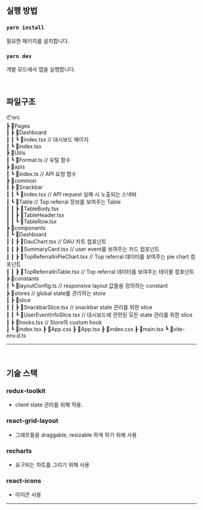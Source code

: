 ## 실행 방법

### `yarn install`

필요한 패키지를 설치합니다.

### `yarn dev`

개발 모드에서 앱을 실행합니다.

<br/>

## 파일구조

📦src <br/>
┣ 📂Pages <br/>
┃ ┣ 📂Dashboard <br/>
┃ ┃ ┗ 📜index.tsx // 대시보드 페이지 <br/>
┃ ┗ 📜index.tsx <br/>
┣ 📂Utils <br/>
┃ ┗ 📜Format.ts // 유틸 함수 <br/>
┣ 📂apis <br/>
┃ ┗ 📜index.ts // API 요청 함수 <br/>
┣ 📂common <br/>
┃ ┣ 📂Snackbar <br/>
┃ ┃ ┗ 📜index.tsx // API request 실패 시 노출되는 스낵바 <br/>
┃ ┗ 📂Table // Top referral 정보를 보여주는 Table <br/>
┃ ┃ ┣ 📜TableBody.tsx <br/>
┃ ┃ ┣ 📜TableHeader.tsx <br/>
┃ ┃ ┗ 📜TableRow.tsx <br/>
┣ 📂components <br/>
┃ ┗ 📂Dashboard <br/>
┃ ┃ ┣ 📜DauChart.tsx // DAU 차트 컴포넌트 <br/>
┃ ┃ ┣ 📜SummaryCard.tsx // user event를 보여주는 카드 컴포넌트 <br/>
┃ ┃ ┣ 📜TopReferralInPieChart.tsx // Top referral 데이터를 보여주는 pie chart 컴포넌트 <br/>
┃ ┃ ┣ 📜TopReferralInTable.tsx // Top referral 데이터를 보여주는 테이블 컴포넌트 <br/>
┣ 📂constants <br/>
┃ ┗ 📜layoutConfig.ts // responsive layout 값들을 정의하는 constant <br/>
┣ 📂stores // global state를 관리하는 store <br/>
┃ ┣ 📂slice <br/>
┃ ┃ ┣ 📜SnackbarSlice.tsx // snackbar state 관리를 위한 slice <br/>
┃ ┃ ┗ 📜UserEventInfoSlice.tsx // 대시보드에 관련된 모든 state 관리를 위한 slice <br/>
┃ ┣ 📜hooks.tsx // Store의 custom hook <br/>
┃ ┗ 📜index.tsx
┣ 📜App.css
┣ 📜App.tsx
┣ 📜index.css
┣ 📜main.tsx
┗ 📜vite-env.d.ts

---

<br/>

## 기술 스택

### redux-toolkit

- client state 관리를 위해 적용.

### react-grid-layout

- 그래프들을 draggable, resizable 하게 하기 위해 사용

### recharts

- 요구되는 차트를 그리기 위해 사용

### react-icons

- 아이콘 사용

---

<br/>
